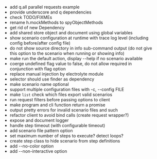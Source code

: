 * add q.all parallel requests example
* provide underscore and q dependencies
* check TODO/FIXMEs
* rename h.mockMethods to spyObjectMethods
* get rid of new Dependency
* add shared store object and document using global variables
* show scenario configuration at runtime with trace log level (including config before/after config file)
* do not show source directory in info sub-command output (do not give this option to the scenario when running or showing info)
* make run the default action, display --help if no scenario available
* coerge undefined flag value to false, do not allow required in conjunction with flag option
* replace manual injection by electrolyte module
* selector should use finder as dependency
* make scenario name optional
* support multiple configuration files with -c, --config FILE
* make `list` check which files export valid scenarios
* run request filters before passing options to client
* make program and cli function return a promise
* output pretty errors for invalid scenario files and such
* refactor client to avoid bind calls (create request wrapper?)
* expose and document logger
* handle step timeout (with configurable timeout)
* add scenario file pattern option
* set maximum number of steps to execute? detect loops?
* create step class to hide scenario from step definitions
* add --no-color option
* add --non-interactive option
